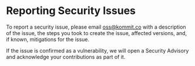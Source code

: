 # Reporting Security Issues

To report a security issue, please email [oss@kommit.co][mail-to] with a description of the issue, the steps you took to create the issue, affected versions, and, if known, mitigations for the issue.

If the issue is confirmed as a vulnerability, we will open a Security Advisory and acknowledge your contributions as part of it.

[mail-to]: mailto:oss@kommit.co
